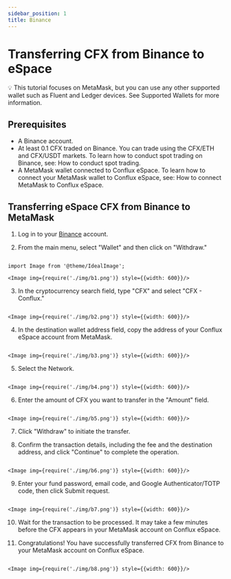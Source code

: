 ```yaml
---
sidebar_position: 1
title: Binance
---
```



# Transferring CFX from Binance to eSpace

<aside>
💡 This tutorial focuses on MetaMask, but you can use any other supported wallet such as Fluent and Ledger devices. See Supported Wallets for more information.

</aside>

## Prerequisites

- A Binance account.
- At least 0.1 CFX traded on Binance. You can trade using the CFX/ETH and CFX/USDT markets. To learn how to conduct spot trading on Binance, see: How to conduct spot trading.
- A MetaMask wallet connected to Conflux eSpace. To learn how to connect your MetaMask wallet to Conflux eSpace, see: How to connect MetaMask to Conflux eSpace.

## Transferring eSpace CFX from Binance to MetaMask

1. Log in to your [Binance](https://www.binance.com/) account.

2. From the main menu, select "Wallet" and then click on "Withdraw."

```mdx-code-block

import Image from '@theme/IdealImage';

<Image img={require('./img/b1.png')} style={{width: 600}}/>

```


3. In the cryptocurrency search field, type "CFX" and select "CFX - Conflux."

```mdx-code-block

<Image img={require('./img/b2.png')} style={{width: 600}}/>

```

4. In the destination wallet address field, copy the address of your Conflux eSpace account from MetaMask.

```mdx-code-block

<Image img={require('./img/b3.png')} style={{width: 600}}/>

```

5. Select the Network.

```mdx-code-block

<Image img={require('./img/b4.png')} style={{width: 600}}/>

```

6. Enter the amount of CFX you want to transfer in the "Amount" field.

```mdx-code-block

<Image img={require('./img/b5.png')} style={{width: 600}}/>

```

7. Click "Withdraw" to initiate the transfer.

8. Confirm the transaction details, including the fee and the destination address, and click "Continue" to complete the operation.

```mdx-code-block

<Image img={require('./img/b6.png')} style={{width: 600}}/>

```

9. Enter your fund password, email code, and Google Authenticator/TOTP code, then click Submit request.

```mdx-code-block

<Image img={require('./img/b7.png')} style={{width: 600}}/>

```

10. Wait for the transaction to be processed. It may take a few minutes before the CFX appears in your MetaMask account on Conflux eSpace.

11. Congratulations! You have successfully transferred CFX from Binance to your MetaMask account on Conflux eSpace.

```mdx-code-block

<Image img={require('./img/b8.png')} style={{width: 600}}/>

```